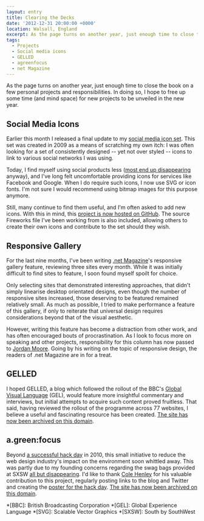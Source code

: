 ```yaml
---
layout: entry
title: Clearing the Decks
date: '2012-12-31 20:00:00 +0000'
location: Walsall, England
excerpt: As the page turns on another year, just enough time to close the book on a few personal projects and responsibilities. In doing so, I hope to free up some time (and mind space) for new projects to be unveiled in the new year.
tags:
  - Projects
  - Social media icons
  - GELLED
  - agreenfocus
  - net Magazine
---
```

As the page turns on another year, just enough time to close the book on a few personal projects and responsibilities. In doing so, I hope to free up some time (and mind space) for new projects to be unveiled in the new year.

## Social Media Icons
Earlier this month I released a final update to my [social media icon set][1]. This set was created in 2009 as a means of scratching my own itch: I was often looking for a set of consistently designed -- yet not over styled -- icons to link to various social networks I was using.

Today, I find myself using social products less ([most end up disappearing][2] anyway), and I've long felt uncomfortable providing icons for services like Facebook and Google. When I do require such icons, I now use SVG or icon fonts. I'm not sure I would recommend using bitmap images for this purpose anymore.

Still, many continue to find them useful, and I'm often asked to add new icons. With this in mind, this [project is now hosted on GitHub][3]. The source Fireworks file I've been working from is also included, allowing others to create their own icons and contribute to the set should they wish.

## Responsive Gallery
For the last nine months, I've been writing [.net Magazine][4]'s responsive gallery feature, reviewing three sites every month. While it was initially difficult to find sites to feature, I soon found myself spoilt for choice.

Only selecting sites that demonstrated interesting approaches, that didn't simply linearise desktop orientated designs, even though the number of responsive sites increased, those deserving to be featured remained relatively small. As much as possible, I tried to make performance a feature of this gallery, if only to reiterate that universal design requires considerations beyond that of the visual aesthetic.

However, writing this feature has become a distraction from other work, and has often encouraged bouts of procrastination. As I look to focus more on speaking and other projects, responsibility for this column has now passed to [Jordan Moore][5]. Going by his writing on the topic of responsive design, the readers of .net Magazine are in for a treat.

## GELLED
I hoped GELLED, a blog which followed the rollout of the BBC's [Global Visual Language][6] (GEL), would feature more insightful commentary and interviews, but initial attempts to acquire such content proved fruitless. That said, having reviewed the rollout of the programme across 77 websites, I believe a useful and fascinating resource has been created. [The site has now been archived on this domain][7].

## a.green:focus
Beyond [a successful hack day][8] in 2010, this small initiative to reduce the web design industry's impact on the environment soon whittled away. This was partly due to my founding concerns regarding the swag bags provided at SXSW [all but disappearing][9]. I'd like to thank [Cole Henley][10] for his valuable contribution to this project, regularly posting links to the blog and Twitter and creating the [poster for the hack day][11]. [The site has now been archived on this domain][12].

[1]: /2009/06/social_media_icons/
[2]: /2012/02/gowalla/
[3]: https://github.com/paulrobertlloyd/socialmediaicons/
[4]: http://www.netmagazine.com/
[5]: http://www.jordanm.co.uk/
[6]: http://www.bbc.co.uk/gel/
[7]: http://gelled.paulrobertlloyd.com/
[8]: http://agreenfocus.paulrobertlloyd.com/post/481315894/
[9]: /2010/10/sxsw_greener_is_better/
[10]: http://cole007.net/
[11]: http://agreenfocus.paulrobertlloyd.com/post/374282933/
[12]: http://agreenfocus.paulrobertlloyd.com/

*[BBC]: British Broadcasting Corporation
*[GEL]: Global Experience Language
*[SVG]: Scalable Vector Graphics
*[SXSW]: South by SouthWest
